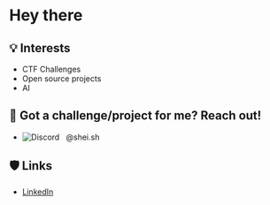# Hey there

## 💡 Interests
- CTF Challenges 
- Open source projects
- AI 
  
## 🤝 Got a challenge/project for me? Reach out! 
- ![Discord](https://img.shields.io/badge/Discord-7289DA?logo=discord&logoColor=white)
  @shei.sh


## 🛡️ Links
- [LinkedIn](https://www.linkedin.com/in/fullmoonshade/)

